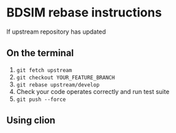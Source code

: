# BDSIM rebase instructions

If upstream repository has updated

## On the terminal 

1. `git fetch upstream`
1. `git checkout YOUR_FEATURE_BRANCH`
1. `git rebase upstream/develop`
1. Check your code operates correctly and run test suite
1. `git push --force`

## Using clion